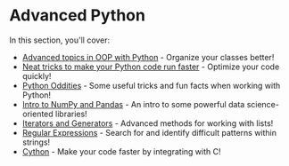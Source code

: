 # Advanced Python

In this section, you'll cover:

- [Advanced topics in OOP with Python](https://colab.research.google.com/github/HackBinghamton/PythonWorkshop/blob/master/Advanced/Inheritance%20and%20Abstract%20Base%20Classes.ipynb) - Organize your classes better!
- [Neat tricks to make your Python code run faster](https://colab.research.google.com/github/HackBinghamton/PythonWorkshop/blob/master/Advanced/OptimizingYourPythonPrograms.ipynb) - Optimize your code quickly!
- [Python Oddities](https://colab.research.google.com/github/HackBinghamton/PythonWorkshop/blob/master/Advanced/PythonOddities.ipynb) - Some useful tricks and fun facts when working with Python!
- [Intro to NumPy and Pandas](https://colab.research.google.com/github/HackBinghamton/PythonWorkshop/blob/master/Advanced/IntroToNumPy&Pandas.ipynb) - An intro to some powerful data science-oriented libraries!
- [Iterators and Generators](https://colab.research.google.com/github/HackBinghamton/PythonWorkshop/blob/master/Advanced/IteratorsAndGenerators.ipynb) - Advanced methods for working with lists!
- [Regular Expressions](https://colab.research.google.com/github/HackBinghamton/PythonWorkshop/blob/master/Advanced/Regular%20Expressions.ipynb) - Search for and identify difficult patterns within strings!
- [Cython](https://colab.research.google.com/github/HackBinghamton/PythonWorkshop/blob/master/Advanced/Cython.ipynb) - Make your code faster by integrating with C!
